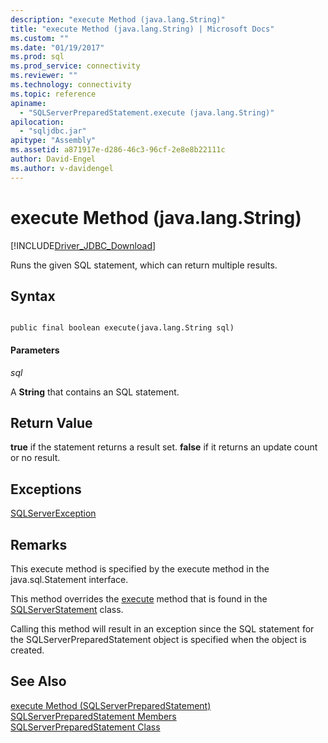 ```yaml
---
description: "execute Method (java.lang.String)"
title: "execute Method (java.lang.String) | Microsoft Docs"
ms.custom: ""
ms.date: "01/19/2017"
ms.prod: sql
ms.prod_service: connectivity
ms.reviewer: ""
ms.technology: connectivity
ms.topic: reference
apiname: 
  - "SQLServerPreparedStatement.execute (java.lang.String)"
apilocation: 
  - "sqljdbc.jar"
apitype: "Assembly"
ms.assetid: a871917e-d286-46c3-96cf-2e8e8b22111c
author: David-Engel
ms.author: v-davidengel
---
```

# execute Method (java.lang.String)
[!INCLUDE[Driver_JDBC_Download](../../../includes/driver_jdbc_download.md)]

  Runs the given SQL statement, which can return multiple results.  
  
## Syntax  
  
```  
  
public final boolean execute(java.lang.String sql)  
```  
  
#### Parameters  
 *sql*  
  
 A **String** that contains an SQL statement.  
  
## Return Value  
 **true** if the statement returns a result set. **false** if it returns an update count or no result.  
  
## Exceptions  
 [SQLServerException](../../../connect/jdbc/reference/sqlserverexception-class.md)  
  
## Remarks  
 This execute method is specified by the execute method in the java.sql.Statement interface.  
  
 This method overrides the [execute](../../../connect/jdbc/reference/execute-method-sqlserverstatement.md) method that is found in the [SQLServerStatement](../../../connect/jdbc/reference/sqlserverstatement-class.md) class.  
  
 Calling this method will result in an exception since the SQL statement for the SQLServerPreparedStatement object is specified when the object is created.  
  
## See Also  
 [execute Method &#40;SQLServerPreparedStatement&#41;](../../../connect/jdbc/reference/execute-method-sqlserverpreparedstatement.md)   
 [SQLServerPreparedStatement Members](../../../connect/jdbc/reference/sqlserverpreparedstatement-members.md)   
 [SQLServerPreparedStatement Class](../../../connect/jdbc/reference/sqlserverpreparedstatement-class.md)  
  
  
